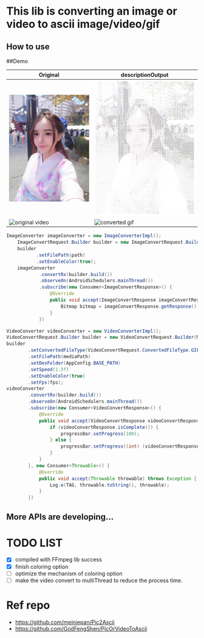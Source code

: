 # This lib is converting an image or video to ascii image/video/gif
## How to use

##Demo  

| Original                              | descriptionOutput                    |
|---------------------------------------|--------------------------------------|
| ![original image](./demo/pic-i.jpg)   | ![converted image](./demo/pic-o.jpg) |
| ![original video](./demo/video-i.gif) | ![converted gif](./demo/video-o.gif) |

```java  
ImageConverter imageConverter = new ImageConverterImpl();
    ImageConvertRequest.Builder builder = new ImageConvertRequest.Builder(this);
    builder
           .setFilePath(path)
           .setEnableColor(true);
    imageConverter
            .convertRx(builder.build())
            .observeOn(AndroidSchedulers.mainThread())
            .subscribe(new Consumer<ImageConvertResponse>() {
                @Override
                public void accept(ImageConvertResponse imageConvertResponse) throws Exception {
                    Bitmap bitmap = imageConvertResponse.getResponse();
                }
            })
```

```java 
VideoConverter videoConverter = new VideoConverterImpl();
VideoConvertRequest.Builder builder = new VideoConvertRequest.Builder(MainActivity.this);
builder
        .setConvertedFileType(VideoConvertRequest.ConvertedFileType.GIF)
        .setFilePath(mediaPath)
        .setDesFolder(AppConfig.BASE_PATH)
        .setSpeed(1.5f)
        .setEnableColor(true)
        .setFps(fps);
videoConverter
        .convertRx(builder.build())
        .observeOn(AndroidSchedulers.mainThread())
        .subscribe(new Consumer<VideoConvertResponse>() {
            @Override
            public void accept(VideoConvertResponse videoConvertResponse) throws Exception {
                if (videoConvertResponse.isComplete()) {
                    progressBar.setProgress(100);
                } else {
                    progressBar.setProgress((int) (videoConvertResponse.getProgress() * 100));
                }
            }
        }, new Consumer<Throwable>() {
            @Override
            public void accept(Throwable throwable) throws Exception {
                Log.e(TAG, throwable.toString(), throwable);
            }
        })
```

## More APIs are developing...

# TODO LIST
- [x] compiled with FFmpeg lib success
- [x] finish coloring option
- [ ] optimize the mechanism of coloring option
- [ ] make the video convert to multiThread to reduce the process time.

# Ref repo
- https://github.com/meiniepan/Pic2Ascii
- https://github.com/GodFengShen/PicOrVideoToAscii
